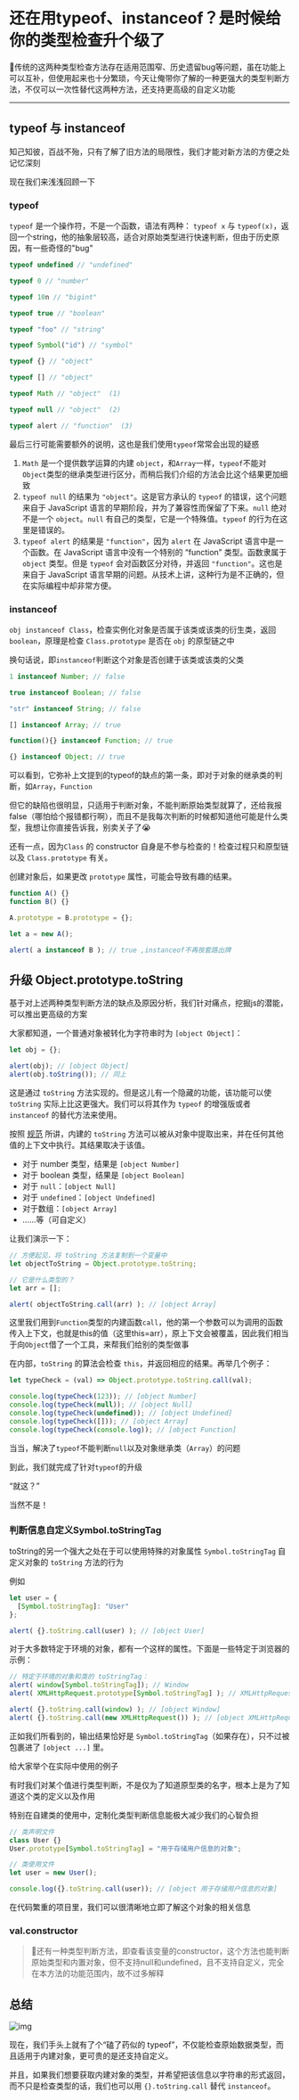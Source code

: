 # 还在用typeof、instanceof？是时候给你的类型检查升个级了

🎲传统的这两种类型检查方法存在适用范围窄、历史遗留bug等问题，虽在功能上可以互补，但使用起来也十分繁琐，今天让俺带你了解的一种更强大的类型判断方法，不仅可以一次性替代这两种方法，还支持更高级的自定义功能

***

## typeof 与 instanceof

知己知彼，百战不殆，只有了解了旧方法的局限性，我们才能对新方法的方便之处记忆深刻

现在我们来浅浅回顾一下

### typeof

`typeof` 是一个操作符，不是一个函数，语法有两种： `typeof x` 与 `typeof(x)`，返回一个string，他的抽象层较高，适合对原始类型进行快速判断，但由于历史原因，有一些奇怪的"bug"

```javascript
typeof undefined // "undefined"

typeof 0 // "number"

typeof 10n // "bigint"

typeof true // "boolean"

typeof "foo" // "string"

typeof Symbol("id") // "symbol"

typeof {} // "object"  

typeof [] // "object"  

typeof Math // "object"  (1)

typeof null // "object"  (2)

typeof alert // "function"  (3)
```

最后三行可能需要额外的说明，这也是我们使用`typeof`常常会出现的疑惑

1.  `Math` 是一个提供数学运算的内建 `object`，和`Array`一样，`typeof`不能对`Object`类型的继承类型进行区分，而稍后我们介绍的方法会比这个结果更加细致
2.  `typeof null` 的结果为 `"object"`。这是官方承认的 `typeof` 的错误，这个问题来自于 JavaScript 语言的早期阶段，并为了兼容性而保留了下来。`null` 绝对不是一个 `object`。`null` 有自己的类型，它是一个特殊值。`typeof` 的行为在这里是错误的。
3.  `typeof alert` 的结果是 `"function"`，因为 `alert` 在 JavaScript 语言中是一个函数。在 JavaScript 语言中没有一个特别的 “function” 类型。函数隶属于 `object` 类型。但是 `typeof` 会对函数区分对待，并返回 `"function"`。这也是来自于 JavaScript 语言早期的问题。从技术上讲，这种行为是不正确的，但在实际编程中却非常方便。

### instanceof

`obj instanceof Class`，检查实例化对象是否属于该类或该类的衍生类，返回`boolean`，原理是检查 `Class.prototype` 是否在 `obj` 的原型链之中

换句话说，即`instanceof`判断这个对象是否创建于该类或该类的父类

```javascript
1 instanceof Number; // false

true instanceof Boolean; // false

"str" instanceof String; // false

[] instanceof Array; // true

function(){} instanceof Function; // true

{} instanceof Object; // true

```

可以看到，它弥补上文提到的typeof的缺点的第一条，即对于对象的继承类的判断，如`Array`，`Function`

但它的缺陷也很明显，只适用于判断对象，不能判断原始类型就算了，还给我报false（哪怕给个报错都行啊），而且不是我每次判断的时候都知道他可能是什么类型，我想让你直接告诉我，别卖关子了😭

还有一点，因为`Class` 的 constructor 自身是不参与检查的！检查过程只和原型链以及 `Class.prototype` 有关。

创建对象后，如果更改 `prototype` 属性，可能会导致有趣的结果。

```javascript
function A() {}
function B() {}

A.prototype = B.prototype = {};

let a = new A();

alert( a instanceof B ); // true ,instanceof不再按套路出牌
```

## 升级 Object.prototype.toString

基于对上述两种类型判断方法的缺点及原因分析，我们针对痛点，挖掘js的潜能，可以推出更高级的方案

大家都知道，一个普通对象被转化为字符串时为 `[object Object]`：

```javascript
let obj = {};

alert(obj); // [object Object]
alert(obj.toString()); // 同上
```

这是通过 `toString` 方法实现的。但是这儿有一个隐藏的功能，该功能可以使 `toString` 实际上比这更强大。我们可以将其作为 `typeof` 的增强版或者 `instanceof` 的替代方法来使用。

按照 [规范](https://tc39.github.io/ecma262/#sec-object.prototype.tostring "规范") 所讲，内建的 `toString` 方法可以被从对象中提取出来，并在任何其他值的上下文中执行。其结果取决于该值。

-   对于 number 类型，结果是 `[object Number]`
-   对于 boolean 类型，结果是 `[object Boolean]`
-   对于 `null`：`[object Null]`
-   对于 `undefined`：`[object Undefined]`
-   对于数组：`[object Array]`
-   ……等（可自定义）

让我们演示一下：

```javascript
// 方便起见，将 toString 方法复制到一个变量中
let objectToString = Object.prototype.toString;

// 它是什么类型的？
let arr = [];

alert( objectToString.call(arr) ); // [object Array]
```

这里我们用到`Function`类型的内建函数`call`，他的第一个参数可以为调用的函数传入上下文，也就是this的值（这里this=arr），原上下文会被覆盖，因此我们相当于向`Object`借了一个工具，来帮我们给别的类型做事

在内部，`toString` 的算法会检查 `this`，并返回相应的结果。再举几个例子：

```javascript
let typeCheck = (val) => Object.prototype.toString.call(val);

console.log(typeCheck(123)); // [object Number]
console.log(typeCheck(null)); // [object Null]
console.log(typeCheck(undefined)); // [object Undefined]
console.log(typeCheck([])); // [object Array]
console.log(typeCheck(console.log)); // [object Function]

```

当当，解决了`typeof`不能判断`null`以及对象继承类（`Array`）的问题

到此，我们就完成了针对`typeof`的升级

“就这？”

当然不是！

### 判断信息自定义Symbol.toStringTag

toString的另一个强大之处在于可以使用特殊的对象属性 `Symbol.toStringTag` 自定义对象的 `toString` 方法的行为

例如

```javascript
let user = {
  [Symbol.toStringTag]: "User"
};

alert( {}.toString.call(user) ); // [object User]
```

对于大多数特定于环境的对象，都有一个这样的属性。下面是一些特定于浏览器的示例：

```javascript
// 特定于环境的对象和类的 toStringTag：
alert( window[Symbol.toStringTag]); // Window
alert( XMLHttpRequest.prototype[Symbol.toStringTag] ); // XMLHttpRequest

alert( {}.toString.call(window) ); // [object Window]
alert( {}.toString.call(new XMLHttpRequest()) ); // [object XMLHttpRequest]
```

正如我们所看到的，输出结果恰好是 `Symbol.toStringTag`（如果存在），只不过被包裹进了 `[object ...]` 里。

给大家举个在实际中使用的例子

有时我们对某个值进行类型判断，不是仅为了知道原型类的名字，根本上是为了知道这个类的定义以及作用

特别在自建类的使用中，定制化类型判断信息能极大减少我们的心智负担

```javascript
// 类声明文件
class User {}
User.prototype[Symbol.toStringTag] = "用于存储用户信息的对象";

// 类使用文件
let user = new User();

console.log({}.toString.call(user)); // [object 用于存储用户信息的对象]

```

在代码繁重的项目里，我们可以很清晰地立即了解这个对象的相关信息

### val.constructor

> 🐆还有一种类型判断方法，即查看该变量的constructor，这个方法也能判断原始类型和内置对象，但不支持null和undefined，且不支持自定义，完全在本方法的功能范围内，故不过多解释

## 总结

![img](https://i.ibb.co/xC6mcN5/image-Vad-Akzq8gf.png)

现在，我们手头上就有了个“磕了药似的 typeof”，不仅能检查原始数据类型，而且适用于内建对象，更可贵的是还支持自定义。

并且，如果我们想要获取内建对象的类型，并希望把该信息以字符串的形式返回，而不只是检查类型的话，我们也可以用 `{}.toString.call` 替代 `instanceof`。

